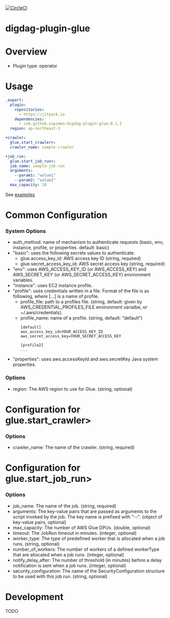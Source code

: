 [![CircleCI](https://circleci.com/gh/supimen/digdag-plugin-glue/tree/master.svg?style=svg)](https://circleci.com/gh/supimen/digdag-plugin-glue/tree/master)

# digdag-plugin-glue

# Overview

- Plugin type: operator

# Usage
```yaml
_export:
  plugin:
    repositories:
      - https://jitpack.io
    dependencies:
      - com.github.supimen:digdag-plugin-glue:0.1.1
  region: ap-northeast-1

+crawler:
  glue.start_crawler>:
  crawler_name: sample-crawler

+job_run:
  glue.start_job_run>:
  job_name: sample-job-run
  arguments:
    --param1: "value1"
    --param2: "value2"
  max_capacity: 10
```

See [examples](./example/example.dig)

# Common Configuration
### System Options
- auth_method: name of mechanism to authenticate requests (basic, env, instance, profile, or properties. default: basic)
- "basic": uses the following secrets values to authenticate.
    - glue.access_key_id: AWS access key ID (string, required)
    - glue.secret_access_key_id: AWS secret access key (string, required)
- "env": uses AWS_ACCESS_KEY_ID (or AWS_ACCESS_KEY) and AWS_SECRET_KEY (or AWS_SECRET_ACCESS_KEY) environment variables.
- "instance": uses EC2 instance profile.
- "profile": uses credentials written in a file. Format of the file is as following, where [...] is a name of profile.
    - profile_file: path to a profiles file. (string, default: given by AWS_CREDENTIAL_PROFILES_FILE environment varialbe, or ~/.aws/credentials).
    - profile_name: name of a profile. (string, default: "default")
        ```
        [default]
        aws_access_key_id=YOUR_ACCESS_KEY_ID
        aws_secret_access_key=YOUR_SECRET_ACCESS_KEY

        [profile2]
        ...
        ```
- "properties": uses aws.accessKeyId and aws.secretKey Java system properties.

### Options
- region: The AWS region to use for Glue. (string, optional)

# Configuration for glue.start_crawler>
### Options
- crawler_name: The name of the crawler. (string, required)

# Configuration for glue.start_job_run>
### Options
- job_name: The name of the job. (string, required)
- arguments: The key-value pairs that are passed as arguments to the script invoked by the job. The key name is prefixed with "--". (object of key-value pairs, optional)
- max_capacity: The number of AWS Glue DPUs. (double, optional)
- timeout: The JobRun timeout in minutes. (integer, optional)
- worker_type: The type of predefined worker that is allocated when a job runs. (string, optional)
- number_of_workers: The number of workers of a defined workerType that are allocated when a job runs. (integer, optional)
- notify_delay_after: The number of threshold (in minutes) before a delay notification is sent when a job runs. (integer, optional)
- security_configuration: The name of the SecurityConfiguration structure to be used with this job run. (string, optional)

# Development
TODO


